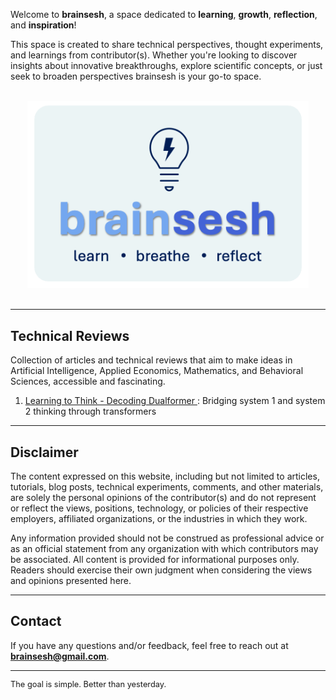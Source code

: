 <!-- # brainsesh -->

Welcome to **brainsesh**, a space dedicated to **learning**, **growth**, **reflection**, and **inspiration**!

This space is created to share technical perspectives, thought experiments, and learnings from contributor(s). Whether you're looking to discover insights about innovative breakthroughs, explore scientific concepts, or just seek to broaden perspectives brainsesh is your go-to space.

<div style="text-align: center;">
  <br>
  <img src="./images/logo.jpg" alt="Brainsesh Logo" width="450"/>
</div>

<br>

---

<!-- ## Tidbits -->
## Technical Reviews
Collection of articles and technical reviews that aim to make ideas in Artificial Intelligence, Applied Economics, Mathematics, and Behavioral Sciences, accessible and fascinating.

1. <a href="./docs/dualformer/index.html" target="_blank">Learning to Think - Decoding Dualformer </a> : Bridging system 1 and system 2 thinking through transformers

<!-- ### Technology Trends
1. <a href="./docs/dualformer/index.html" target="_blank">Language Models</a> – XX -->

---

## Disclaimer

The content expressed on this website, including but not limited to articles, tutorials, blog posts, technical experiments, comments, and other materials, are solely the personal opinions of the contributor(s) and do not represent or reflect the views, positions, technology, or policies of their respective employers, affiliated organizations, or the industries in which they work.

Any information provided should not be construed as professional advice or as an official statement from any organization with which contributors may be associated. All content is provided for informational purposes only. Readers should exercise their own judgment when considering the views and opinions presented here.

---

## Contact

If you have any questions and/or feedback, feel free to reach out at **[brainsesh@gmail.com](mailto:brainsesh@gmail.com)**.

---

<div align="left" style="font-size: 0.8rem;">
  The goal is simple. Better than yesterday. 
</div>



